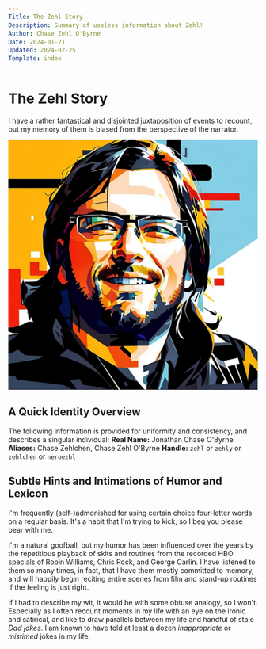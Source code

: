 ```yaml
---
Title: The Zehl Story
Description: Summary of useless information about Zehl!
Author: Chase Zehl O'Byrne
Date: 2024-01-21
Updated: 2024-02-25
Template: index
---
```


# The Zehl Story
I have a rather fantastical and disjointed juxtaposition of events to recount, but my memory of them is biased from
the perspective of the narrator.  

![An AI-enhanced picture of Chase Zehl O'Byrne](/assets/chase2.jpg#left)

## A Quick Identity Overview
The following information is provided for uniformity and consistency, and describes a singular individual:
**Real Name:** Jonathan Chase O'Byrne
**Aliases:** Chase Zehlchen, Chase Zehl O'Byrne
**Handle:** `zehl` or `zehly` or `zehlchen` or `neroezhl`

## Subtle Hints and Intimations of Humor and Lexicon
I'm frequently (self-)admonished for using certain choice four-letter words on a regular basis. It's a habit that
I'm trying to kick, so I beg you please bear with me.

I'm a natural goofball, but my humor has been influenced over the years by the repetitious playback of skits and
routines from the recorded HBO specials of Robin Williams, Chris Rock, and George Carlin. I have listened to them 
so many times, in fact, that I have them mostly committed to memory, and will happily begin reciting entire scenes
from film and stand-up routines if the feeling is just right.  

If I had to describe my wit, it would be with some obtuse analogy, so I won't. Especially as I often recount moments
in my life with an eye on the ironic and satirical, and like to draw parallels between my life and handful of stale 
*Dad jokes*. I am known to have told at least a dozen *inappropriate* or *mistimed* jokes in my life.
